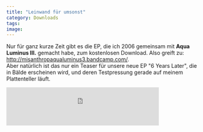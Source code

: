 ```yaml
---
title: "Leinwand für umsonst"
category: Downloads
tags: 
image: 
---
```


Nur für ganz kurze Zeit gibt es die EP, die ich 2006 gemeinsam mit **Aqua Luminus III.** gemacht habe, zum kostenlosen Download. Also greift zu: <http://misanthropaqualuminus3.bandcamp.com/>.  
Aber natürlich ist das nur ein Teaser für unsere neue EP "6 Years Later", die in Bälde erscheinen wird, und deren Testpressung gerade auf meinem Plattenteller läuft.  
<iframe width="400" height="100" style="position: relative; display: block; width: 400px; height: 100px;" src="http://bandcamp.com/EmbeddedPlayer/v=2/album=1067517769/size=venti/bgcol=FFFFFF/linkcol=4285BB/" allowtransparency="true" frameborder="0"></iframe>
